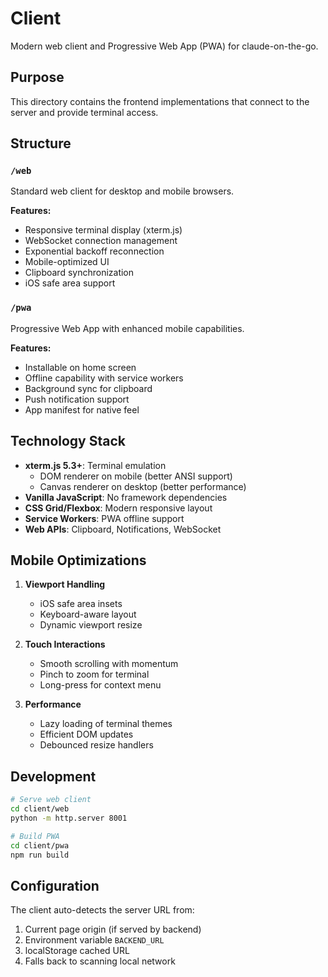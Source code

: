 # Client

Modern web client and Progressive Web App (PWA) for claude-on-the-go.

## Purpose

This directory contains the frontend implementations that connect to the server and provide terminal access.

## Structure

### `/web`
Standard web client for desktop and mobile browsers.

**Features:**
- Responsive terminal display (xterm.js)
- WebSocket connection management
- Exponential backoff reconnection
- Mobile-optimized UI
- Clipboard synchronization
- iOS safe area support

### `/pwa`
Progressive Web App with enhanced mobile capabilities.

**Features:**
- Installable on home screen
- Offline capability with service workers
- Background sync for clipboard
- Push notification support
- App manifest for native feel

## Technology Stack

- **xterm.js 5.3+**: Terminal emulation
  - DOM renderer on mobile (better ANSI support)
  - Canvas renderer on desktop (better performance)
- **Vanilla JavaScript**: No framework dependencies
- **CSS Grid/Flexbox**: Modern responsive layout
- **Service Workers**: PWA offline support
- **Web APIs**: Clipboard, Notifications, WebSocket

## Mobile Optimizations

1. **Viewport Handling**
   - iOS safe area insets
   - Keyboard-aware layout
   - Dynamic viewport resize

2. **Touch Interactions**
   - Smooth scrolling with momentum
   - Pinch to zoom for terminal
   - Long-press for context menu

3. **Performance**
   - Lazy loading of terminal themes
   - Efficient DOM updates
   - Debounced resize handlers

## Development

```bash
# Serve web client
cd client/web
python -m http.server 8001

# Build PWA
cd client/pwa
npm run build
```

## Configuration

The client auto-detects the server URL from:
1. Current page origin (if served by backend)
2. Environment variable `BACKEND_URL`
3. localStorage cached URL
4. Falls back to scanning local network
